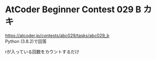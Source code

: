 # AtCoder Beginner Contest 029 B カキ  
https://atcoder.jp/contests/abc029/tasks/abc029_b  
Python (3.8.2)で回答  

rが入っている回数をカウントするだけ

